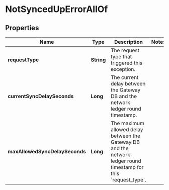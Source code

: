 

# NotSyncedUpErrorAllOf


## Properties

| Name | Type | Description | Notes |
|------------ | ------------- | ------------- | -------------|
|**requestType** | **String** | The request type that triggered this exception. |  |
|**currentSyncDelaySeconds** | **Long** | The current delay between the Gateway DB and the network ledger round timestamp. |  |
|**maxAllowedSyncDelaySeconds** | **Long** | The maximum allowed delay between the Gateway DB and the network ledger round timestamp for this &#x60;request_type&#x60;. |  |



